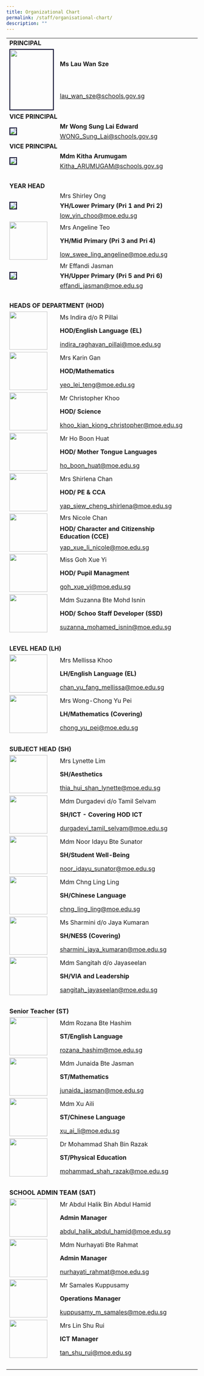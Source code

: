 ```yaml
---
title: Organizational Chart
permalink: /staff/organisational-chart/
description: ""
---
```

<table width="800" border="0">
   <tbody><tr><td colspan="2"><b>PRINCIPAL</b></td></tr>
    <tr><td rowspan="2"><img style="border:2px solid #0A0B30;" src="/images/Staff%20Photos/Organisation%20Photos/01principal.jpg" height="157px" width="113px"></td>
      <td><b>Ms Lau Wan Sze</b></td>
    </tr>
    <tr><td><a href="style=">lau_wan_sze@schools.gov.sg</a></td></tr>
   <tr><td colspan="2"><b>VICE PRINCIPAL</b></td></tr>
    <tr>
      <td rowspan="2"><img style="border:2px solid #0A0B30;" src="/images/Staff%20Photos/Organisation%20Photos/01vprincipal.jpg"></td>
      <td><b>Mr Wong Sung Lai Edward</b></td>
    </tr>
   <tr>
      <td><a href="mailto:WONG_Sung_Lai@schools.gov.sg">WONG_Sung_Lai@schools.gov.sg</a></td>
    </tr>
        <tr><td colspan="2"><b>VICE PRINCIPAL</b></td></tr>
    <tr><td rowspan="2"><img style="border:2px solid #0A0B30;" src="/images/Staff%20Photos/Organisation%20Photos/02vprincipal.jpg"></td>
      <td><b>Mdm Kitha Arumugam</b></td>
    </tr>
    <tr><td><a href="mailto:Kitha_ARUMUGAM@schools.gov.sg">Kitha_ARUMUGAM@schools.gov.sg</a></td>
    </tr>
<tr>
    <td>&nbsp;</td>
    <td>&nbsp;</td>
    <td>&nbsp;</td>
    <td>&nbsp;</td>
  </tr>
  <tr>
      <td colspan="2"><b>YEAR HEAD </b></td></tr>
    <tr>
      <td rowspan="3"><img style="border:2px solid #0A0B30;" src="/images/Staff%20Photos/Organisation%20Photos/03yhlp.jpg"></td>
      <td>Mrs Shirley Ong</td>
    </tr>
<tr><td><b>YH/Lower Primary (Pri 1 and Pri 2)</b></td>
    </tr><tr>
      <td><a href="mailto:low_yin_choo@moe.edu.sg">low_yin_choo@moe.edu.sg
</a></td></tr><tr>
      <td rowspan="3"><img src="/images/Staff%20Photos/Organisation%20Photos/mrs angeline teo.jpeg" style="width:100px"></td>
      <td>Mrs Angeline Teo</td></tr>
<tr><td><b>YH/Mid Primary (Pri 3 and Pri 4)</b></td></tr>
    <tr>
      <td><a href="mailto:low_swee_ling_angeline@moe.edu.sg">low_swee_ling_angeline@moe.edu.sg</a></td>
    </tr>
       <tr><td rowspan="3"><img style="border:2px solid #0A0B30;" src="/images/Staff%20Photos/Organisation%20Photos/04yhup.jpg"></td>
      <td>Mr Effandi Jasman</td></tr>
<tr><td><b>YH/Upper Primary (Pri 5 and Pri 6)</b></td></tr>
    <tr>
      <td><a href="mailto:effandi_jasman@moe.edu.sg">effandi_jasman@moe.edu.sg
</a></td></tr>
<tr>
    <td>&nbsp;</td>
    <td>&nbsp;</td>
    <td>&nbsp;</td>
    <td>&nbsp;</td>
  </tr>
    <tr>
      <td colspan="2"><b>HEADS OF DEPARTMENT (HOD)</b></td></tr>
    <tr><td rowspan="3"><img src="/images/Staff%20Photos/Organisation%20Photos/ms indira do raghavan pillai.jpeg" style="width:100px"></td>
      <td>Ms Indira d/o R Pillai</td></tr>
<tr><td><b>HOD/English Language (EL)</b></td></tr>
    <tr>
      <td><a href="mailto:indira_raghavan_pillai@moe.edu.sg">indira_raghavan_pillai@moe.edu.sg</a></td>
    </tr>
      <tr><td rowspan="3"><img src="/images/Staff%20Photos/Organisation%20Photos/mrs Karin gan.jpeg" style="width:100px"></td>
      <td>Mrs Karin Gan</td></tr>
<tr><td><b>HOD/Mathematics</b></td></tr>
    <tr>
      <td><a href="mailto:yeo_lei_teng@moe.edu.sg">yeo_lei_teng@moe.edu.sg</a></td>
    </tr>
       <tr>
      <td rowspan="3"><img src="/images/Staff%20Photos/Organisation%20Photos/mr christopher khoo.jpeg" style="width:100px"></td>
      <td>Mr Christopher Khoo</td>
    </tr>
<tr><td><b>HOD/ Science</b></td></tr>
    <tr>
      <td><a href="mailto:khoo_kian_kiong_christopher@moe.edu.sg">khoo_kian_kiong_christopher@moe.edu.sg
</a></td>
    </tr>
   <tr>
      <td rowspan="3"><img src="/images/Staff%20Photos/Organisation%20Photos/09_HODMTL.png" style="width:100px"></td>
      <td>Mr Ho Boon Huat</td>
    </tr>
<tr><td><b>HOD/ Mother Tongue Languages</b></td></tr>
    <tr>
      <td><a href="mailto:ho_boon_huat@moe.edu.sg">ho_boon_huat@moe.edu.sg
</a></td></tr>
<tr>
<td rowspan="3"><img src="/images/Staff%20Photos/Organisation%20Photos/09_HODPE.png" style="width:100px"></td>
      <td>Mrs Shirlena Chan</td>
    </tr>
<tr><td><b>HOD/ PE &amp; CCA</b></td></tr>
    <tr>
      <td><a href="mailto:yap_siew_cheng_shirlena@moe.edu.sg">yap_siew_cheng_shirlena@moe.edu.sg</a></td>
    </tr>
<tr>
		<td rowspan="3"><img src="/images/Staff%20Photos/Organisation%20Photos/06_HODCCE.png" style="width:100px"></td>
      <td>Mrs Nicole Chan</td>
    </tr>
<tr><td><b>HOD/ Character and Citizenship Education (CCE)</b></td></tr>
    <tr>
      <td><a href="mailto:yap_xue_li_nicole@moe.edu.sg">yap_xue_li_nicole@moe.edu.sg
</a></td></tr>
<tr><td rowspan="3"><img src="/images/Staff%20Photos/Organisation%20Photos/miss goh xue yi.jpeg" style="width:100px"></td>
      <td>Miss Goh Xue Yi</td>
    </tr>
<tr><td><b>HOD/ Pupil Managment</b></td></tr>
    <tr>
      <td><a href="mailto:goh_xue_yi@moe.edu.sg">goh_xue_yi@moe.edu.sg</a></td></tr>
<tr><td rowspan="3"><img src="/images/Staff%20Photos/Organisation%20Photos/mdm suzanna bte mohamed.jpeg" style="width:100px"></td>
      <td>Mdm Suzanna Bte Mohd Isnin</td></tr>
<tr><td><b>HOD/ Schoo Staff Developer (SSD)</b></td></tr>
    <tr>
      <td><a href="mailto:suzanna_mohamed_isnin@moe.edu.sg">suzanna_mohamed_isnin@moe.edu.sg</a></td>
    </tr> 
<tr>
    <td>&nbsp;</td>
    <td>&nbsp;</td>
    <td>&nbsp;</td>
    <td>&nbsp;</td>
  </tr>
<tr>
      <td colspan="2"><b>LEVEL HEAD (LH) </b></td></tr>
    <tr>
       <td rowspan="3"><img src="/images/Staff%20Photos/Organisation%20Photos/mrs mellissa khoo.jpeg" style="width:100px"></td>
      <td>Mrs Mellissa Khoo</td></tr>
<tr><td><b>LH/English Language (EL)</b></td></tr>
    <tr>
      <td><a href="mailto:chan_yu_fang_mellissa@moe.edu.sg">chan_yu_fang_mellissa@moe.edu.sg</a></td>
    </tr>
 <tr>
       <td rowspan="3"><img src="/images/Staff%20Photos/MRS WONG-CHONG YU PEI.jpg" style="width:100px"></td>
      <td>Mrs Wong-Chong Yu Pei</td></tr>
<tr><td><b> LH/Mathematics (Covering)</b></td></tr>
    <tr>
      <td><a href="mailto:chong_yu_pei@moe.edu.sg">chong_yu_pei@moe.edu.sg
</a></td>
    </tr>
<tr>
    <td>&nbsp;</td>
    <td>&nbsp;</td>
    <td>&nbsp;</td>
    <td>&nbsp;</td>
  </tr>
<tr>
      <td colspan="2"><b>SUBJECT HEAD (SH) </b></td></tr>
    <tr>
       <td rowspan="3"><img src="/images/Staff%20Photos/Organisation%20Photos/15_SHAESTHETICS.png" style="width:100px"></td>
      <td>Mrs Lynette Lim</td></tr>
<tr><td><b>SH/Aesthetics</b></td></tr>
    <tr>
      <td><a href="mailto:thia_hui_shan_lynette@moe.edu.sg">thia_hui_shan_lynette@moe.edu.sg</a></td>
    </tr>
 <tr>
       <td rowspan="3"><img src="/images/Staff%20Photos/Organisation%20Photos/15_SHICT.png" style="width:100px"></td>
      <td>Mdm Durgadevi d/o Tamil Selvam</td>
    </tr>
<tr><td><b>SH/ICT - Covering HOD ICT</b></td></tr>
    <tr>
      <td><a href="mailto:durgadevi_tamil_selvam@moe.edu.sg">durgadevi_tamil_selvam@moe.edu.sg</a></td>
    </tr>
 <tr>
       <td rowspan="3"><img src="/images/Staff%20Photos/Organisation%20Photos/15_SHSA.png" style="width:100px"></td>
      <td>Mdm Noor Idayu Bte Sunator</td>
    </tr>
<tr><td><b>SH/Student Well-Being</b></td></tr>
    <tr>
      <td><a href="mailto:noor_idayu_sunator@moe.edu.sg">noor_idayu_sunator@moe.edu.sg</a></td>
    </tr>
		 <tr>
       <td rowspan="3"><img src="/images/Staff%20Photos/MDM CHNG LING LING.jpg" style="width:100px"></td>
      <td>Mdm Chng Ling Ling</td>
    </tr>
<tr><td><b>SH/Chinese Language</b></td></tr>
    <tr>
      <td><a href="mailto:
chng_ling_ling@moe.edu.sg">
chng_ling_ling@moe.edu.sg</a></td>
    </tr>
	 <tr>
       <td rowspan="3"><img src="/images/Staff%20Photos/MS SHARMINI DO JAYAKUMARAN.jpg" style="width:100px"></td>
      <td>Ms Sharmini d/o Jaya Kumaran</td></tr>
<tr><td><b>SH/NESS (Covering)</b></td></tr>
    <tr>
      <td><a href="mailto:
sharmini_jaya_kumaran@moe.edu.sg">
sharmini_jaya_kumaran@moe.edu.sg</a></td>
    </tr>
	 <tr>
       <td rowspan="3"><img src="/images/Staff%20Photos/Organisation%20Photos/mdm sangitah do jayaseelan.jpeg" style="width:100px"></td>
      <td>Mdm Sangitah d/o Jayaseelan</td></tr>
<tr><td><b>SH/VIA and Leadership</b></td></tr>
    <tr>
      <td><a href="mailto:
sangitah_jayaseelan@moe.edu.sg">
sangitah_jayaseelan@moe.edu.sg</a></td>
    </tr>
<tr>
    <td>&nbsp;</td>
    <td>&nbsp;</td>
    <td>&nbsp;</td>
    <td>&nbsp;</td>
  </tr>
<tr>
      <td colspan="2"><b>Senior Teacher (ST) </b></td></tr>
    <tr>
       <td rowspan="3"><img src="/images/Staff%20Photos/Organisation%20Photos/female.png" style="width:100px"></td>
      <td>Mdm Rozana Bte Hashim</td></tr>
<tr><td><b>ST/English Language</b></td></tr>
    <tr>
      <td><a href="mailto:rozana_hashim@moe.edu.sg">rozana_hashim@moe.edu.sg</a></td>
    </tr>
 <tr>
       <td rowspan="3"><img src="/images/Staff%20Photos/MDM JUNAIDA BTE JASMAN.jpg" style="width:100px"></td>
      <td>Mdm Junaida Bte Jasman</td>
    </tr>
<tr><td><b>ST/Mathematics</b></td></tr>
    <tr>
      <td><a href="mailto:junaida_jasman@moe.edu.sg">junaida_jasman@moe.edu.sg
</a></td>
    </tr>
 <tr>
       <td rowspan="3"><img src="/images/Staff%20Photos/MDM XU AILI.jpg" style="width:100px"></td>
      <td>Mdm Xu Aili</td>
    </tr>
<tr><td><b>ST/Chinese Language</b></td></tr>
    <tr>
      <td><a href="mailto:xu_ai_li@moe.edu.sg">xu_ai_li@moe.edu.sg
</a></td>
    </tr>
		 <tr>
       <td rowspan="3"><img src="/images/Staff%20Photos/Organisation%20Photos/male.png" style="width:100px"></td>
      <td>Dr Mohammad Shah Bin Razak</td>
    </tr>
<tr><td><b>ST/Physical Education</b></td></tr>
    <tr>
      <td><a href="mailto:
mohammad_shah_razak@moe.edu.sg">
mohammad_shah_razak@moe.edu.sg</a></td>
    </tr>
	<tr>
    <td>&nbsp;</td>
    <td>&nbsp;</td>
    <td>&nbsp;</td>
    <td>&nbsp;</td>
  </tr>
<tr>
      <td colspan="2"><b>SCHOOL ADMIN TEAM (SAT) </b></td></tr>
    <tr>
       <td rowspan="3"><img src="/images/Staff%20Photos/Organisation%20Photos/mr abdul halik bin abdul hamid.jpeg" style="width:100px"></td>
      <td>Mr Abdul Halik Bin Abdul Hamid</td>
    </tr>
<tr><td><b>Admin Manager</b></td></tr>
    <tr>
      <td><a href="mailto:abdul_halik_abdul_hamid@moe.edu.sg">abdul_halik_abdul_hamid@moe.edu.sg</a></td>
    </tr>
 <tr>
       <td rowspan="3"><img src="/images/Staff%20Photos/Organisation%20Photos/mdm nurhayati bte rahmat.jpeg" style="width:100px"></td>
      <td>Mdm Nurhayati Bte Rahmat</td>
    </tr>
<tr><td><b>Admin Manager</b></td></tr>
    <tr>
      <td><a href="mailto:nurhayati_rahmat@moe.edu.sg">nurhayati_rahmat@moe.edu.sg
</a></td>
    </tr>
<tr>
       <td rowspan="3"><img src="/images/Staff%20Photos/Organisation%20Photos/mr samales kuppusamy.jpeg" style="width:100px"></td>
      <td>Mr Samales Kuppusamy</td>
    </tr>
<tr><td><b>Operations Manager</b></td></tr>
    <tr>
      <td><a href="mailto:kuppusamy_m_samales@moe.edu.sg">kuppusamy_m_samales@moe.edu.sg</a></td>
    </tr>
<tr>
       <td rowspan="3"><img src="/images/Staff%20Photos/Organisation%20Photos/mrs lin shu rui.jpg" style="width:100px"></td>
      <td>Mrs Lin Shu Rui</td>
    </tr>
<tr><td><b>ICT Manager</b></td></tr>
    <tr>
      <td><a href="mailto:tan_shu_rui@moe.edu.sg">tan_shu_rui@moe.edu.sg</a></td>
    </tr>
<tr>
    <td>&nbsp;</td>
    <td>&nbsp;</td>
    <td>&nbsp;</td>
    <td>&nbsp;</td>
  </tr>
</tbody></table>
